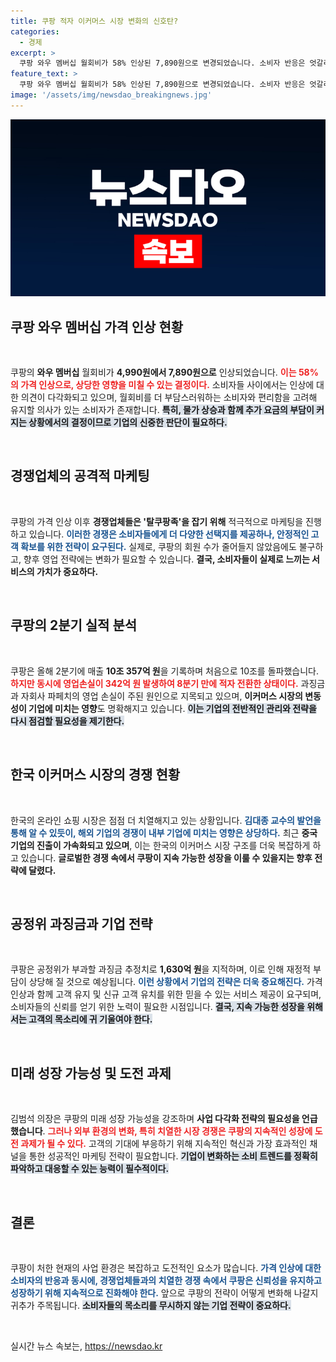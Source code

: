 ```yaml
---
title: 쿠팡 적자 이커머스 시장 변화의 신호탄?
categories:
  - 경제
excerpt: >
  쿠팡 와우 멤버십 월회비가 58% 인상된 7,890원으로 변경되었습니다. 소비자 반응은 엇갈리며, 경쟁업체들은 공격적 마케팅에 나섰습니다. 공정위 과징금과 자회사 손실이 원인으로 지목된 가운데, 쿠팡의 미래는 불투명해 보입니다.
feature_text: >
  쿠팡 와우 멤버십 월회비가 58% 인상된 7,890원으로 변경되었습니다. 소비자 반응은 엇갈리며, 경쟁업체들은 공격적 마케팅에 나섰습니다. 공정위 과징금과 자회사 손실이 원인으로 지목된 가운데, 쿠팡의 미래는 불투명해 보입니다.
image: '/assets/img/newsdao_breakingnews.jpg'
---
```


<p><img src="/assets/img/newsdao_breakingnews.jpg" alt="pcversion 속보" /></p>

<h2 data-ke-size="size26">쿠팡 와우 멤버십 가격 인상 현황</h2>

<p data-ke-size="size16">&nbsp;</p>

<p>쿠팡의 <strong>와우 멤버십</strong> 월회비가 <strong>4,990원에서 7,890원으로</strong> 인상되었습니다. <b><span style="color: #ee2323;">이는 58%의 가격 인상으로, 상당한 영향을 미칠 수 있는 결정이다.</span></b> 소비자들 사이에서는 인상에 대한 의견이 다각화되고 있으며, 월회비를 더 부담스러워하는 소비자와 편리함을 고려해 유지할 의사가 있는 소비자가 존재합니다. <b><span style="background-color: #21538527;">특히, 물가 상승과 함께 추가 요금의 부담이 커지는 상황에서의 결정이므로 기업의 신중한 판단이 필요하다.</span></b></p>

<p data-ke-size="size16">&nbsp;</p>

<h2 data-ke-size="size26">경쟁업체의 공격적 마케팅</h2>

<p data-ke-size="size16">&nbsp;</p>

<p>쿠팡의 가격 인상 이후 <strong>경쟁업체들은 '탈쿠팡족'을 잡기 위해</strong> 적극적으로 마케팅을 진행하고 있습니다. <b><span style="color: #1a5490;">이러한 경쟁은 소비자들에게 더 다양한 선택지를 제공하나, 안정적인 고객 확보를 위한 전략이 요구된다.</span></b> 실제로, 쿠팡의 회원 수가 줄어들지 않았음에도 불구하고, 향후 영업 전략에는 변화가 필요할 수 있습니다. <b><span style="ee2323;">결국, 소비자들이 실제로 느끼는 서비스의 가치가 중요하다.</span></b></p>

<p data-ke-size="size16">&nbsp;</p>

<h2 data-ke-size="size26">쿠팡의 2분기 실적 분석</h2>

<p data-ke-size="size16">&nbsp;</p>

<p>쿠팡은 올해 2분기에 매출 <strong>10조 357억 원</strong>을 기록하며 처음으로 10조를 돌파했습니다. <b><span style="color: #ee2323;">하지만 동시에 영업손실이 342억 원 발생하여 8분기 만에 적자 전환한 상태이다.</span></b> 과징금과 자회사 파페치의 영업 손실이 주된 원인으로 지목되고 있으며, <strong>이커머스 시장의 변동성이 기업에 미치는 영향</strong>도 명확해지고 있습니다. <b><span style="background-color: #21538527;">이는 기업의 전반적인 관리와 전략을 다시 점검할 필요성을 제기한다.</span></b></p>

<p data-ke-size="size16">&nbsp;</p>

<h2 data-ke-size="size26">한국 이커머스 시장의 경쟁 현황</h2>

<p data-ke-size="size16">&nbsp;</p>

<p>한국의 온라인 쇼핑 시장은 점점 더 치열해지고 있는 상황입니다. <b><span style="color: #1a5490;">김대종 교수의 발언을 통해 알 수 있듯이, 해외 기업의 경쟁이 내부 기업에 미치는 영향은 상당하다.</span></b> 최근 <strong>중국 기업의 진출이 가속화되고 있으며</strong>, 이는 한국의 이커머스 시장 구조를 더욱 복잡하게 하고 있습니다. <b><span style="ee2323;">글로벌한 경쟁 속에서 쿠팡이 지속 가능한 성장을 이룰 수 있을지는 향후 전략에 달렸다.</span></b></p>

<p data-ke-size="size16">&nbsp;</p>

<h2 data-ke-size="size26">공정위 과징금과 기업 전략</h2>

<p data-ke-size="size16">&nbsp;</p>

<p>쿠팡은 공정위가 부과할 과징금 추정치로 <strong>1,630억 원</strong>을 지적하며, 이로 인해 재정적 부담이 상당해 질 것으로 예상됩니다. <b><span style="color: #1a5490;">이런 상황에서 기업의 전략은 더욱 중요해진다.</span></b> 가격 인상과 함께 고객 유지 및 신규 고객 유치를 위한 믿을 수 있는 서비스 제공이 요구되며, 소비자들의 신뢰를 얻기 위한 노력이 필요한 시점입니다. <b><span style="background-color: #21538527;">결국, 지속 가능한 성장을 위해서는 고객의 목소리에 귀 기울여야 한다.</span></b></p>

<p data-ke-size="size16">&nbsp;</p>

<h2 data-ke-size="size26">미래 성장 가능성 및 도전 과제</h2>

<p data-ke-size="size16">&nbsp;</p>

<p>김범석 의장은 쿠팡의 미래 성장 가능성을 강조하며 <strong>사업 다각화 전략의 필요성을 언급했습니다</strong>. <b><span style="color: #ee2323;">그러나 외부 환경의 변화, 특히 치열한 시장 경쟁은 쿠팡의 지속적인 성장에 도전 과제가 될 수 있다.</span></b> 고객의 기대에 부응하기 위해 지속적인 혁신과 가장 효과적인 채널을 통한 성공적인 마케팅 전략이 필요합니다. <b><span style="background-color: #21538527;">기업이 변화하는 소비 트렌드를 정확히 파악하고 대응할 수 있는 능력이 필수적이다.</span></b></p>

<p data-ke-size="size16">&nbsp;</p>

<h2 data-ke-size="size26">결론</h2>

<p data-ke-size="size16">&nbsp;</p>

<p>쿠팡이 처한 현재의 사업 환경은 복잡하고 도전적인 요소가 많습니다. <b><span style="color: #1a5490;">가격 인상에 대한 소비자의 반응과 동시에, 경쟁업체들과의 치열한 경쟁 속에서 쿠팡은 신뢰성을 유지하고 성장하기 위해 지속적으로 진화해야 한다.</span></b> 앞으로 쿠팡의 전략이 어떻게 변화해 나갈지 귀추가 주목됩니다. <b><span style="background-color: #21538527;">소비자들의 목소리를 무시하지 않는 기업 전략이 중요하다.</span></b> </p>

<p data-ke-size="size16">&nbsp;</p>
실시간 뉴스 속보는, <a href="https://newsdao.kr" rel="dofollow">https://newsdao.kr</a>


